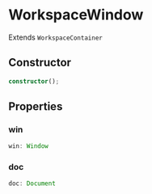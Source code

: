 # WorkspaceWindow

Extends `WorkspaceContainer`

## Constructor

```ts
constructor();
```

## Properties

### win

```ts
win: Window
```

### doc

```ts
doc: Document
```

